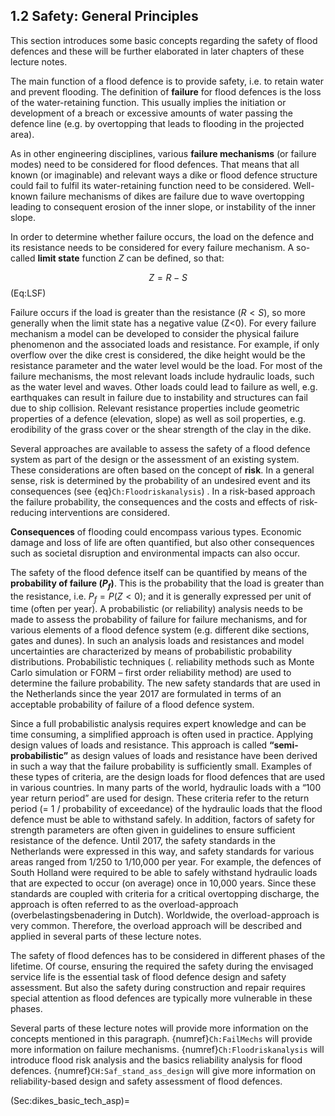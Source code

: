 ## 1.2 Safety: General Principles

This section introduces some basic concepts regarding the safety of flood defences and these will be further elaborated in later chapters of these lecture notes.

The main function of a flood defence is to provide safety, i.e. to retain water and prevent flooding. The definition of **failure** for flood defences is the loss of the water-retaining function. This usually implies the initiation or development of a breach or excessive amounts of water passing the defence line (e.g. by overtopping that leads to flooding in the projected area).

As in other engineering disciplines, various **failure mechanisms** (or failure modes) need to be considered for flood defences. That means that all known (or imaginable) and relevant ways a dike or flood defence structure could fail to fulfil its water-retaining function need to be considered. Well-known failure mechanisms of dikes are failure due to wave overtopping leading to consequent erosion of the inner slope, or instability of the inner slope. 

In order to determine whether failure occurs, the load on the defence and its resistance needs to be considered for every failure mechanism. A so-called **limit state** function $Z$ can be defined, so that:

$$
Z=R-S
$$ (Eq:LSF)

Failure occurs if the load is greater than the resistance ($R<S$), so more generally
when the limit state has a negative value (Z<0). For every failure mechanism a model can be developed to consider the physical failure phenomenon and the associated loads and resistance. For example, if only overflow over the dike crest is considered, the dike height would be the resistance parameter and the water level would be the load. For most of the failure mechanisms, the most relevant loads include hydraulic loads, such as the water level and waves. Other loads could lead to failure as well, e.g. earthquakes can result in failure due to instability and structures can fail due to ship collision. Relevant resistance properties include geometric properties of a defence (elevation, slope) as well as soil properties, e.g. erodibility of the grass cover or the shear strength of the clay in the dike.

Several approaches are available to assess the safety of a flood defence system as part of the design or the assessment of an existing system. These considerations are often based on the concept of **risk**. In a general sense, risk is determined by the probability of an undesired event and its consequences (see {eq}`Ch:Floodriskanalysis`) . In a risk-based approach the failure probability, the consequences and the costs and effects of risk-reducing interventions are considered.

**Consequences** of flooding could encompass various types. Economic damage and loss of life are often quantified, but also other consequences such as societal disruption and environmental impacts can also occur. 

The safety of the flood defence itself can be quantified by means of the **probability of failure ($P_{f}$)**. This is the probability that the load is greater than the resistance, i.e. $P_{f} = P(Z<0)$; and it is generally expressed per unit of time (often per year). A probabilistic (or reliability) analysis needs to be made to assess the probability of failure for failure mechanisms, and for various elements of a flood defence system (e.g. different dike sections, gates and dunes). In such an analysis loads and resistances and model uncertainties are characterized by means of probabilistic probability distributions. Probabilistic techniques (. reliability methods such as Monte Carlo simulation or FORM – first order reliability method) are used to determine the failure probability. The new safety standards that are used in the Netherlands since the year 2017 are formulated in terms of an acceptable probability of failure of a flood defence system.

Since a full probabilistic analysis requires expert knowledge and can be time consuming, a simplified approach is often used in practice. Applying design values of loads and resistance. This approach is called **“semi-probabilistic”** as design values of loads and resistance have been derived in such a way that the failure probability is sufficiently small. Examples of these types of criteria, are the design loads for flood defences that are used in various countries. In many parts of the world, hydraulic loads with a “100 year return period” are used for design. These criteria refer to the return period (= 1 / probability of exceedance) of the hydraulic loads that the flood defence must be able to withstand safely. In addition, factors of safety for strength parameters are often given in guidelines to ensure sufficient resistance of the defence. Until 2017, the safety standards in the Netherlands were expressed in this way, and safety standards for various areas ranged from 1/250 to 1/10,000 per year. For example, the defences of South Holland were required to be able to safely withstand hydraulic loads that are expected to occur (on average) once in 10,000 years. Since these standards are coupled with criteria for a critical overtopping discharge, the approach is often referred to as the overload-approach (overbelastingsbenadering in Dutch). Worldwide, the overload-approach is very common. Therefore, the overload approach will be described and applied in several parts of these lecture notes. 

The safety of flood defences has to be considered in different phases of the lifetime. Of course, ensuring the required the safety during the envisaged service life is the essential task of flood defence design and safety assessment. But also the safety during construction and repair requires special attention as flood defences are typically more vulnerable in these phases.

Several parts of these lecture notes will provide more information on the concepts mentioned in this paragraph. {numref}`Ch:FailMechs` will provide more information on failure mechanisms. {numref}`Ch:Floodriskanalysis` will introduce flood risk analysis and the basics reliability analysis for flood defences. {numref}`CH:Saf_stand_ass_design` will give more information on reliability-based design and safety assessment of flood defences.

(Sec:dikes_basic_tech_asp)=